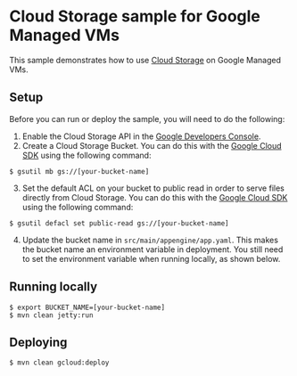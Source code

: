 # Cloud Storage sample for Google Managed VMs
This sample demonstrates how to use [Cloud Storage](https://cloud.google.com/storage/) on Google Managed VMs.

## Setup
Before you can run or deploy the sample, you will need to do the following:

1. Enable the Cloud Storage API in the [Google Developers Console](https://console.developers.google.com/project/_/apiui/apiview/storage/overview).
2. Create a Cloud Storage Bucket. You can do this with the [Google Cloud SDK](https://cloud.google.com/sdk) using the following command:

  ```
  $ gsutil mb gs://[your-bucket-name]
  ```
3. Set the default ACL on your bucket to public read in order to serve files directly from Cloud Storage. You can do this with the [Google Cloud SDK](https://cloud.google.com/sdk) using the following command:

  ```
  $ gsutil defacl set public-read gs://[your-bucket-name]
  ```
4. Update the bucket name in `src/main/appengine/app.yaml`. This makes the bucket name an environment variable in deployment. You still need to set the environment variable when running locally, as shown below.

## Running locally
    $ export BUCKET_NAME=[your-bucket-name]
    $ mvn clean jetty:run

## Deploying
    $ mvn clean gcloud:deploy
